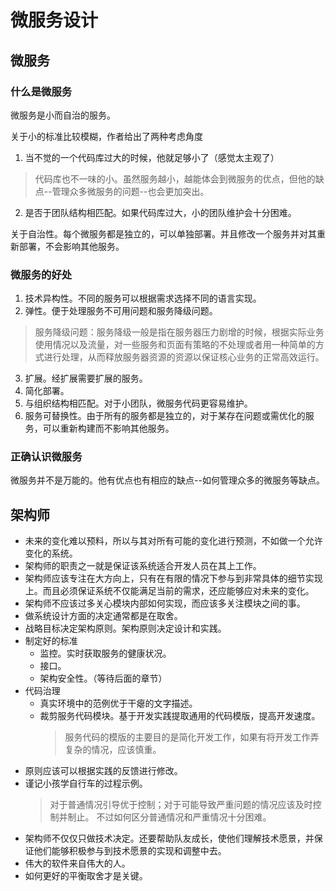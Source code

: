 # 微服务设计

## 微服务

### 什么是微服务

微服务是小而自治的服务。

关于小的标准比较模糊，作者给出了两种考虑角度
1. 当不觉的一个代码库过大的时候，他就足够小了（感觉太主观了）
> 代码库也不一味的小。虽然服务越小，越能体会到微服务的优点，但他的缺点--管理众多微服务的问题--也会更加突出。
2. 是否于团队结构相匹配。如果代码库过大，小的团队维护会十分困难。

关于自治性。每个微服务都是独立的，可以单独部署。并且修改一个服务并对其重新部署，不会影响其他服务。

### 微服务的好处

1. 技术异构性。不同的服务可以根据需求选择不同的语言实现。
2. 弹性。便于处理服务不可用问题和服务降级问题。
> 服务降级问题：服务降级一般是指在服务器压力剧增的时候，根据实际业务使用情况以及流量，对一些服务和页面有策略的不处理或者用一种简单的方式进行处理，从而释放服务器资源的资源以保证核心业务的正常高效运行。
3. 扩展。经扩展需要扩展的服务。
4. 简化部署。
5. 与组织结构相匹配。对于小团队，微服务代码更容易维护。
6. 服务可替换性。由于所有的服务都是独立的，对于某存在问题或需优化的服务，可以重新构建而不影响其他服务。


### 正确认识微服务

微服务并不是万能的。他有优点也有相应的缺点--如何管理众多的微服务等缺点。


## 架构师

- 未来的变化难以预料，所以与其对所有可能的变化进行预测，不如做一个允许变化的系统。
- 架构师的职责之一就是保证该系统适合开发人员在其上工作。
- 架构师应该专注在大方向上，只有在有限的情况下参与到非常具体的细节实现上。而且必须保证系统不仅能满足当前的需求，还应能够应对未来的变化。
- 架构师不应该过多关心模块内部如何实现，而应该多关注模块之间的事。
- 做系统设计方面的决定通常都是在取舍。
- 战略目标决定架构原则。架构原则决定设计和实践。
- 制定好的标准
    - 监控。实时获取服务的健康状况。
    - 接口。
    - 架构安全性。（等待后面的章节）
- 代码治理
    - 真实环境中的范例优于干瘪的文字描述。
    - 裁剪服务代码模块。基于开发实践提取通用的代码模版，提高开发速度。
        > 服务代码的模版的主要目的是简化开发工作，如果有将开发工作弄复杂的情况，应该慎重。
- 原则应该可以根据实践的反馈进行修改。
- 谨记小孩学自行车的过程示例。
    > 对于普通情况引导优于控制；对于可能导致严重问题的情况应该及时控制并制止。
    > 不过如何区分普通情况和严重情况十分困难。
- 架构师不仅仅只做技术决定。还要帮助队友成长，使他们理解技术愿景，并保证他们能够积极参与到技术愿景的实现和调整中去。
- 伟大的软件来自伟大的人。
- 如何更好的平衡取舍才是关键。